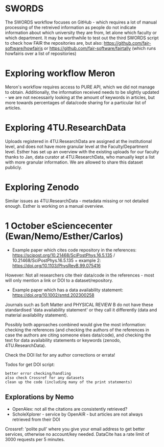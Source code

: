 
# SWORDS

The SWORDS workflow focuses on GitHub - which requires a lot of manual processing of the retreived information as people do not indicate information about which university they are from, let alone which faculty or which department. It may be worthwhile to test out the third SWORDS script to check how FAIR the repositories are, but also: https://github.com/fair-software/howfairis or https://github.com/fair-software/fairtally (which runs howfairis over a list of repositories)

# Exploring workflow Meron

Meron's workflow requires access to PURE API, which we did not manage to obtain. Additionally, the information received needs to be slightly updated - we are not necessairly looking at the amount of keywords in articles, but more towards percentages of data/code sharing for a particular list of articles. 

# Exploring 4TU.ResearchData

Uploads registered in 4TU.ResearchData are assigned at the institutional level, and does not have more granular level at the Faculty/Department level. Esther has set up an overview with the existing uploads for our faculty thanks to Jan, data curator at 4TU.ResearchData, who manually kept a list with more granular information. We are allowed to share this dataset publicly. 

# Exploring Zenodo

Similar issues as 4TU.ResearchData - metadata missing or not detailed enough. Esther is working on a manual overview. 

# 1 October eSciencecenter (Ewan/Nemo/Esther/Carlos)

* Example paper which cites code repository in the references: https://scipost.org/10.21468/SciPostPhys.16.5.135 /  10.21468/SciPostPhys.16.5.135 + example 2: https://doi.org/10.1103/PhysRevB.99.075416

However: Not all researchers cite their data/code in the references - most will only mention a link or DOI to a dataset/repository. 

* Example paper which has a data availability statement: https://doi.org/10.1002/smtd.202300258

Journals such as Soft Matter and PHYSICAL REVIEW B do not have these standardised 'data availability statement' or they call it differently (data and material availability statement). 

Possibly both approaches combined would give the most information: checking the references (and checking the authors of the references in case the authors are citing someone elses data/code), and checking the text for data availability statements or keywords (zenodo, 4TU.ResearchData). 

Check the DOI list for any author corrections or errata! 

Todos for get DOI script:

    better error checking/handling
    also check Crossref for any datasets
    clean up the code (including many of the print statements)


## Explorations by Nemo

* OpenAlex: not all the citations are consistently retrieved? 
* ScholeXplorer - service by OpenAIR - but articles are not always retrieved from their DOI

Crossref: 'polite pull' where you give your email address to get better services, otherwise no account/key needed. DataCite has a rate limit of 3000 requests per 5 minutes. 
